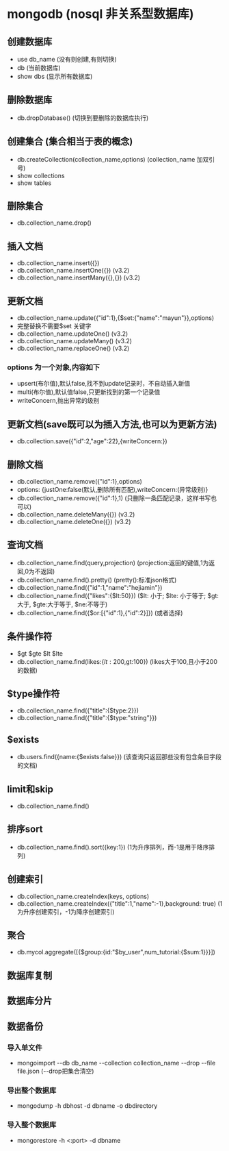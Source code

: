 # mongodb  (nosql 非关系型数据库)

## 创建数据库
- use db_name   (没有则创建,有则切换)
- db  (当前数据库)
- show dbs  (显示所有数据库)

## 删除数据库
- db.dropDatabase()    (切换到要删除的数据库执行)

## 创建集合  (集合相当于表的概念)
- db.createCollection(collection_name,options)   (collection_name 加双引号)
- show collections
- show tables

## 删除集合
- db.collection_name.drop()   

## 插入文档
- db.collection_name.insert({})
- db.collection_name.insertOne({})  (v3.2)
- db.collection_name.insertMany({},{})  (v3.2)

## 更新文档
- db.collection_name.update({"id":1},{$set:{"name":"mayun"}},options)
- 完整替换不需要$set 关键字
- db.collection_name.updateOne()  (v3.2)
- db.collection_name.updateMany()  (v3.2)
- db.collection_name.replaceOne()  (v3.2)

### options 为一个对象,内容如下 
- upsert(布尔值),默认false,找不到update记录时，不自动插入新值
- multi(布尔值),默认值false,只更新找到的第一个记录值
- writeConcern,抛出异常的级别

## 更新文档(save既可以为插入方法,也可以为更新方法)
- db.collection.save({"id":2,"age":22},{writeConcern:<document>})


## 删除文档
- db.collection_name.remove({"id":1},options)
- options: {justOne:false(默认,删除所有匹配),writeConcern:(异常级别)}
- db.collection_name.remove({"id":1},1) (只删除一条匹配记录，这样书写也可以)
- db.collection_name.deleteMany({})  (v3.2)
- db.collection_name.deleteOne({})   (v3.2)

## 查询文档
- db.collection_name.find(query,projection)  (projection:返回的键值,1为返回,0为不返回)
- db.collection_name.find().pretty()  (pretty():标准json格式)
- db.collection_name.find({"id":1,"name":"hejiamin"})
- db.collection_name.find({"likes":{$lt:50}})   ($lt: 小于;   $lte: 小于等于;  $gt: 大于,  $gte:大于等于, $ne:不等于)
- db.collection_name.find({$or:[{"id":1},{"id":2}]})   (或者选择)

## 条件操作符
- $gt  $gte  $lt  $lte
- db.collection_name.find(likes:{$lt:200,$gt:100})   (likes大于100,且小于200的数据)

## $type操作符
- db.collection_name.find({"title":{$type:2}})
- db.collection_name.find({"title":{$type:"string"}})

## $exists
- db.users.find({name:{$exists:false}})   (该查询只返回那些没有包含条目字段的文档)

## limit和skip
- db.collection_name.find()

## 排序sort
- db.collection_name.find().sort({key:1})   (1为升序排列，而-1是用于降序排列)

## 创建索引
- db.collection_name.createIndex(keys, options)
- db.collection_name.createIndex({"title":1,"name":-1},background: true)  (1为升序创建索引，-1为降序创建索引)

## 聚合
- db.mycol.aggregate([{$group:{id:"$by_user",num_tutorial:{$sum:1}}}])

## 数据库复制

## 数据库分片

## 数据备份
### 导入单文件
- mongoimport --db db_name --collection collection_name --drop --file file.json  (--drop把集合清空)
### 导出整个数据库
- mongodump -h dbhost -d dbname -o dbdirectory
### 导入整个数据库
- mongorestore -h <hostname><:port> -d dbname <path>
